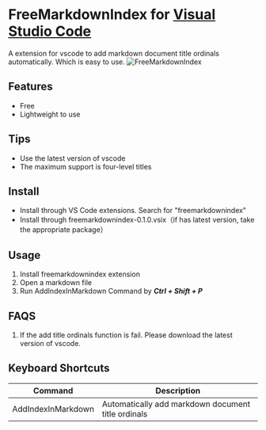 # FreeMarkdownIndex for [Visual Studio Code](http://code.visualstudio.com)

A extension for vscode to add markdown document title ordinals automatically. Which is easy to use.
![FreeMarkdownIndex](https://dachuiopensource.gitee.io/jofendrawingbed/opensource/freemap.gif)

## Features

- Free
- Lightweight to use

## Tips

- Use the latest version of vscode
- The maximum support is four-level titles

## Install

- Install through VS Code extensions. Search for "freemarkdownindex"
- Install through freemarkdownindex-0.1.0.vsix（if has latest version, take the appropriate package）

## Usage

1. Install freemarkdownindex extension
2. Open a markdown file
3. Run AddIndexInMarkdown Command by ***Ctrl + Shift + P***

## FAQS

1. If the add title ordinals function is fail. Please download the latest version of vscode.

## Keyboard Shortcuts

| Command                          | Description                    |
| -------------------------------- |--------------------------------| 
| AddIndexInMarkdown | Automatically add markdown document title ordinals |
